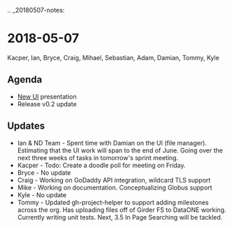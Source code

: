 .. _20180507-notes:

2018-05-07
==========
Kacper, Ian, Bryce, Craig, Mihael, Sebastian, Adam, Damian, Tommy, Kyle

Agenda
------
* [New UI](https://newdashboard.dev.wholetale.org) presentation
* Release v0.2 update

Updates
-------

* Ian & ND Team - Spent time with Damian on the UI (file manager). Estimating that the UI work will span to the end of June. Going over the next three weeks of tasks in tomorrow's sprint meeting.
* Kacper - Todo: Create a doodle poll for meeting on Friday. 
* Bryce - No update
* Craig - Working on GoDaddy API integration, wildcard TLS support
* Mike - Working on documentation. Conceptualizing Globus support
* Kyle - No update
* Tommy - Updated gh-project-helper to support adding milestones across the org. Has uploading files off of Girder FS to DataONE working. Currently writing unit tests. Next, 3.5 In Page Searching will be tackled.



